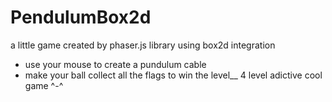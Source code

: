 # PendulumBox2d
a little game created by phaser.js library using box2d integration
* use your mouse to create a pundulum cable
* make your ball collect all the flags to win the level__
4 level adictive cool game ^-^
